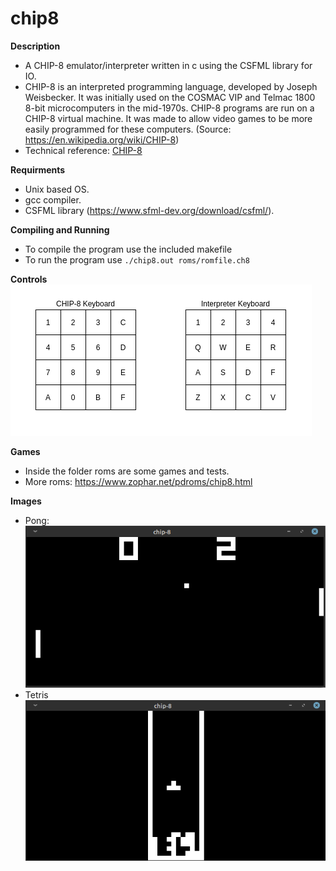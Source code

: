 # chip8

**Description**
  - A CHIP-8 emulator/interpreter written in c using the CSFML library for IO.
  - CHIP-8 is an interpreted programming language, developed by Joseph Weisbecker. It was initially used on the COSMAC VIP and Telmac 1800 8-bit microcomputers in the mid-1970s. CHIP-8 programs are run on a CHIP-8 virtual machine. It was made to allow video games to be more easily programmed for these computers. (Source: https://en.wikipedia.org/wiki/CHIP-8)
  - Technical reference: [CHIP-8](http://devernay.free.fr/hacks/chip8/C8TECH10.HTM)

**Requirments**
  - Unix based OS.
  - gcc compiler.
  - CSFML library (https://www.sfml-dev.org/download/csfml/).

**Compiling and Running**
  - To compile the program use the included makefile
  - To run the program use `./chip8.out roms/romfile.ch8`

**Controls**
<br/> ![alt text](https://github.com/dma-neves/chip8/blob/main/other/controls.png)

**Games**
  - Inside the folder roms are some games and tests.
  - More roms: https://www.zophar.net/pdroms/chip8.html

**Images**
  - Pong: <br/> ![alt text](https://github.com/dma-neves/chip8/blob/main/other/pong.png)
  - Tetris <br/> ![alt text](https://github.com/dma-neves/chip8/blob/main/other/tetris.png)
